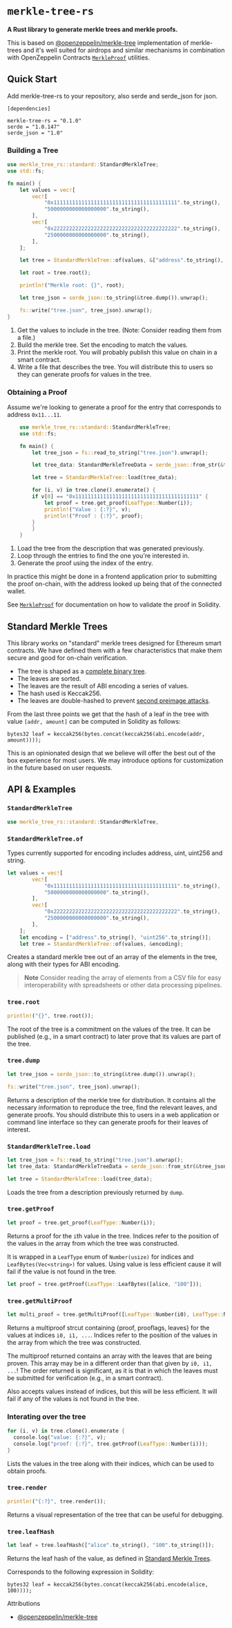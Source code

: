 # `merkle-tree-rs`

**A Rust library to generate merkle trees and merkle proofs.**

This is based on [@openzeppelin/merkle-tree](https://github.com/OpenZeppelin/merkle-tree) implementation of merkle-trees and it's well suited for airdrops and similar mechanisms in combination with OpenZeppelin Contracts [`MerkleProof`] utilities.

[`merkleproof`]: https://docs.openzeppelin.com/contracts/4.x/api/utils#MerkleProof

## Quick Start

Add merkle-tree-rs to your repository, also serde and serde_json for json.

```
[dependencies]

merkle-tree-rs = "0.1.0"
serde = "1.0.147"
serde_json = "1.0"
```

### Building a Tree

```rust
use merkle_tree_rs::standard::StandardMerkleTree;
use std::fs;

fn main() {
    let values = vec![
        vec![
            "0x1111111111111111111111111111111111111111".to_string(),
            "5000000000000000000".to_string(),
        ],
        vec![
            "0x2222222222222222222222222222222222222222".to_string(),
            "2500000000000000000".to_string(),
        ],
    ];

    let tree = StandardMerkleTree::of(values, &["address".to_string(), "uint256".to_string()]);

    let root = tree.root();

    println!("Merkle root: {}", root);

    let tree_json = serde_json::to_string(&tree.dump()).unwrap();

    fs::write("tree.json", tree_json).unwrap();
}
```

1. Get the values to include in the tree. (Note: Consider reading them from a file.)
2. Build the merkle tree. Set the encoding to match the values.
3. Print the merkle root. You will probably publish this value on chain in a smart contract.
4. Write a file that describes the tree. You will distribute this to users so they can generate proofs for values in the tree.

### Obtaining a Proof

Assume we're looking to generate a proof for the entry that corresponds to address `0x11...11`.

```rust
    use merkle_tree_rs::standard::StandardMerkleTree;
    use std::fs;

    fn main() {
        let tree_json = fs::read_to_string("tree.json").unwrap();

        let tree_data: StandardMerkleTreeData = serde_json::from_str(&tree_json).unwrap();

        let tree = StandardMerkleTree::load(tree_data);

        for (i, v) in tree.clone().enumerate() {
        if v[0] == "0x1111111111111111111111111111111111111111" {
            let proof = tree.get_proof(LeafType::Number(i));
            println!("Value : {:?}", v);
            println!("Proof : {:?}", proof);
        }
        }
    }
```

1. Load the tree from the description that was generated previously.
2. Loop through the entries to find the one you're interested in.
3. Generate the proof using the index of the entry.

In practice this might be done in a frontend application prior to submitting the proof on-chain, with the address looked up being that of the connected wallet.

See [`MerkleProof`] for documentation on how to validate the proof in Solidity.

## Standard Merkle Trees

This library works on "standard" merkle trees designed for Ethereum smart contracts. We have defined them with a few characteristics that make them secure and good for on-chain verification.

- The tree is shaped as a [complete binary tree](https://xlinux.nist.gov/dads/HTML/completeBinaryTree.html).
- The leaves are sorted.
- The leaves are the result of ABI encoding a series of values.
- The hash used is Keccak256.
- The leaves are double-hashed to prevent [second preimage attacks].

[second preimage attacks]: https://flawed.net.nz/2018/02/21/attacking-merkle-trees-with-a-second-preimage-attack/

From the last three points we get that the hash of a leaf in the tree with value `[addr, amount]` can be computed in Solidity as follows:

```solidity
bytes32 leaf = keccak256(bytes.concat(keccak256(abi.encode(addr, amount))));
```

This is an opinionated design that we believe will offer the best out of the box experience for most users. We may introduce options for customization in the future based on user requests.

## API & Examples

### `StandardMerkleTree`

```rust
use merkle_tree_rs::standard::StandardMerkleTree,
```

### `StandardMerkleTree.of`

Types currently supported for encoding includes address, uint, uint256 and string.

```rust
let values = vec![
        vec![
            "0x1111111111111111111111111111111111111111".to_string(),
            "5000000000000000000".to_string(),
        ],
        vec![
            "0x2222222222222222222222222222222222222222".to_string(),
            "2500000000000000000".to_string(),
        ],
    ];
    let encoding = ["address".to_string(), "uint256".to_string()];
    let tree = StandardMerkleTree::of(values, &encoding);
```

Creates a standard merkle tree out of an array of the elements in the tree, along with their types for ABI encoding.

> **Note**
> Consider reading the array of elements from a CSV file for easy interoperability with spreadsheets or other data processing pipelines.

### `tree.root`

```rust
println!("{}", tree.root());
```

The root of the tree is a commitment on the values of the tree. It can be published (e.g., in a smart contract) to later prove that its values are part of the tree.

### `tree.dump`

```rust
let tree_json = serde_json::to_string(&tree.dump()).unwrap();

fs::write("tree.json", tree_json).unwrap();
```

Returns a description of the merkle tree for distribution. It contains all the necessary information to reproduce the tree, find the relevant leaves, and generate proofs. You should distribute this to users in a web application or command line interface so they can generate proofs for their leaves of interest.

### `StandardMerkleTree.load`

```rust
let tree_json = fs::read_to_string("tree.json").unwrap();
let tree_data: StandardMerkleTreeData = serde_json::from_str(&tree_json).unwrap();

let tree = StandardMerkleTree::load(tree_data);
```

Loads the tree from a description previously returned by `dump`.

### `tree.getProof`

```rust
let proof = tree.get_proof(LeafType::Number(i));
```

Returns a proof for the `i`th value in the tree. Indices refer to the position of the values in the array from which the tree was constructed.

It is wrapped in a `LeafType` enum of `Number(usize)` for indices and `LeafBytes(Vec<string>)` for values. Using value is less efficient cause it will fail if the value is not found in the tree.

```rust
let proof = tree.getProof(LeafType::LeafBytes([alice, "100"]));
```

### `tree.getMultiProof`

```rust
let multi_proof = tree.getMultiProof([LeafType::Number(i0), LeafType::Number(i1), ...]);
```

Returns a multiproof strcut containing {proof, prooflags, leaves} for the values at indices `i0, i1, ...`. Indices refer to the position of the values in the array from which the tree was constructed.

The multiproof returned contains an array with the leaves that are being proven. This array may be in a different order than that given by `i0, i1, ...`! The order returned is significant, as it is that in which the leaves must be submitted for verification (e.g., in a smart contract).

Also accepts values instead of indices, but this will be less efficient. It will fail if any of the values is not found in the tree.

### Interating over the tree

```rust
for (i, v) in tree.clone().enumerate {
  console.log("value: {:?}", v);
  console.log("proof: {:?}", tree.getProof(LeafType::Number(i)));
}
```

Lists the values in the tree along with their indices, which can be used to obtain proofs.

### `tree.render`

```rust
println!("{:?}", tree.render());
```

Returns a visual representation of the tree that can be useful for debugging.

### `tree.leafHash`

```rust
let leaf = tree.leafHash(["alice".to_string(), "100".to_string()]);
```

Returns the leaf hash of the value, as defined in [Standard Merkle Trees](#standard-merkle-trees).

Corresponds to the following expression in Solidity:

```solidity
bytes32 leaf = keccak256(bytes.concat(keccak256(abi.encode(alice, 100))));
```

Attributions

- [@openzeppelin/merkle-tree](https://github.com/OpenZeppelin/merkle-tree)
